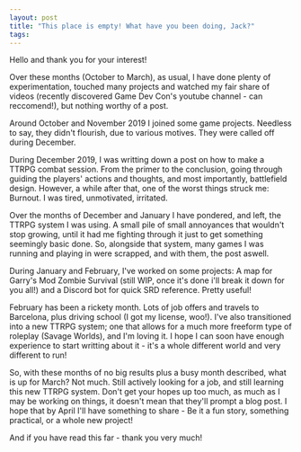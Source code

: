 ```yaml
---
layout: post
title: "This place is empty! What have you been doing, Jack?"
tags:
---
```


Hello and thank you for your interest!

Over these months (October to March), as usual, I have done plenty of experimentation, touched many projects and watched my fair share of videos (recently discovered Game Dev Con's youtube channel - can reccomend!), but nothing worthy of a post.

Around October and November 2019 I joined some game projects. Needless to say, they didn't flourish, due to various motives. They were called off during December.

During December 2019, I was writting down a post on how to make a TTRPG combat session. From the primer to the conclusion, going through guiding the players' actions and thoughts, and most importantly, battlefield design.
However, a while after that, one of the worst things struck me: Burnout. I was tired, unmotivated, irritated.

Over the months of December and January I have pondered, and left, the TTRPG system I was using. A small pile of small annoyances that wouldn't stop growing, until it had me fighting through it just to get something seemingly basic done. So, alongside that system, many games I was running and playing in were scrapped, and with them, the post aswell.

During January and February, I've worked on some projects: A map for Garry's Mod Zombie Survival (still WIP, once it's done i'll break it down for you all!) and a Discord bot for quick SRD reference. Pretty useful!

February has been a rickety month. Lots of job offers and travels to Barcelona, plus driving school (I got my license, woo!). I've also transitioned into a new TTRPG system; one that allows for a much more freeform type of roleplay (Savage Worlds), and I'm loving it. I hope I can soon have enough experience to start writting about it - it's a whole different world and very different to run!

So, with these months of no big results plus a busy month described, what is up for March? Not much. Still actively looking for a job, and still learning this new TTRPG system. Don't get your hopes up too much, as much as I may be working on things, it doesn't mean that they'll prompt a blog post.
I hope that by April I'll have something to share - Be it a fun story, something practical, or a whole new project!

And if you have read this far - thank you very much!
